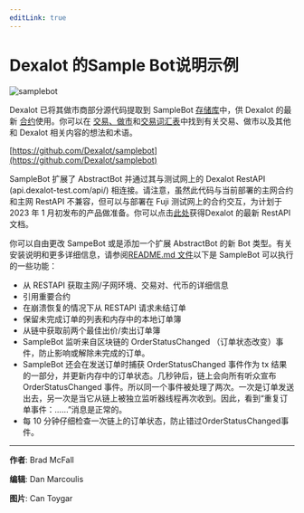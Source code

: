 ```yaml
---
editLink: true
---
```


# Dexalot 的Sample Bot说明示例


![samplebot](/images/samplebot/samplebot.png)

Dexalot 已将其做市商部分源代码提取到 SampleBot [存储库](https://github.com/Dexalot/samplebot)中，供 Dexalot 的最新 [合约](https://github.com/Dexalot/contracts/tree/main/contracts)使用。你可以在 [交易、做市](https://medium.com/dexalot/trading-market-making-beb86c6ab159)和[交易词汇表](https://medium.com/dexalot/dexalot-trading-glossary-88f0406fd41c)中找到有关交易、做市以及其他和 Dexalot 相关内容的想法和术语。

[https://github.com/Dexalot/samplebot](https://github.com/Dexalot/samplebot)

SampleBot 扩展了 AbstractBot 并通过其与测试网上的 Dexalot RestAPI (api.dexalot-test.com/api/) 相连接。请注意，虽然此代码与当前部署的主网合约和主网 RestAPI 不兼容，但可以与部署在 Fuji 测试网上的合约交互，为计划于 2023 年 1 月初发布的产品做准备。你可以点击[此处](https://docs.dexalot-test.com/)获得Dexalot 的最新 RestAPI 文档。

你可以自由更改 SampeBot 或是添加一个扩展 AbstractBot 的新 Bot 类型。有关安装说明和更多详细信息，请参阅[README.md 文件](https://github.com/Dexalot/samplebot)以下是 SampleBot 可以执行的一些功能：

* 从 RESTAPI 获取主网/子网环境、交易对、代币的详细信息
* 引用重要合约
* 在崩溃恢复的情况下从 RESTAPI 请求未结订单
* 保留未完成订单的列表和内存中的本地订单簿
* 从链中获取前两个最佳出价/卖出订单簿
* SampleBot 监听来自区块链的 OrderStatusChanged （订单状态改变）事件，防止影响或解除未完成的订单。
* SampleBot 还会在发送订单时捕获 OrderStatusChanged 事件作为 tx 结果的一部分，并更新内存中的订单状态。几秒钟后，链上会向所有听众宣布 OrderStatusChanged 事件。所以同一个事件被处理了两次。一次是订单发送出去，另一次是当它从链上被独立监听器线程再次收到。因此，看到“重复订单事件：……”消息是正常的。
* 每 10 分钟仔细检查一次链上的订单状态，防止错过OrderStatusChanged事件。

---

**作者**: Brad McFall

**编辑**: Dan Marcoulis

**图片**: Can Toygar
